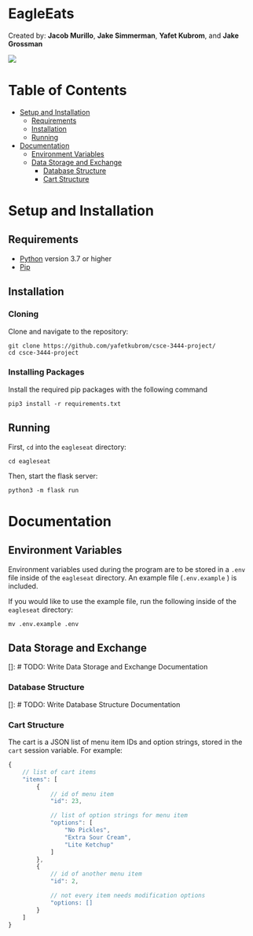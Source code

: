 # EagleEats
Created by: **Jacob Murillo**, **Jake Simmerman**, **Yafet Kubrom**, and **Jake Grossman**

![](/static/img/preview.png)
# Table of Contents
* [Setup and Installation](#setup-and-installation)
    * [Requirements](#requirements)
    * [Installation](#installation)
    * [Running](#running)
* [Documentation](#documentation)
    * [Environment Variables](#environment-variables)
    * [Data Storage and Exchange](#data-storage-and-exchange)
        * [Database Structure](#database-structure)
        * [Cart Structure](#cart-structure)

# Setup and Installation

## Requirements
* [Python](https://www.python.org/) version 3.7 or higher
* [Pip](https://pip.pypa.io/en/stable/installing/)

## Installation

### Cloning
Clone and navigate to the repository:

```
git clone https://github.com/yafetkubrom/csce-3444-project/
cd csce-3444-project
```

### Installing Packages
Install the required pip packages with the following command

```
pip3 install -r requirements.txt
```

## Running
First, `cd` into the `eagleseat` directory:

```
cd eagleseat
```

Then, start the flask server:

```
python3 -m flask run
```

# Documentation

## Environment Variables
Environment variables used during the program are to be stored in a `.env`
file inside of the `eagleseat` directory. An example file (`.env.example` ) is included.

If you would like to use the example file, run the following inside of the `eagleseat` directory:

```
mv .env.example .env
```

## Data Storage and Exchange
[]: # TODO: Write Data Storage and Exchange Documentation

### Database Structure
[]: # TODO: Write Database Structure Documentation

### Cart Structure
The cart is a JSON list of menu item IDs and option strings, stored in the
`cart` session variable. For example:

```javascript
{
    // list of cart items
    "items": [
        {
            // id of menu item
            "id": 23,

            // list of option strings for menu item
            "options": [
                "No Pickles",
                "Extra Sour Cream",
                "Lite Ketchup"
            ]
        },
        {
            // id of another menu item
            "id": 2,

            // not every item needs modification options
            "options: []
        }
    ]
}
```
